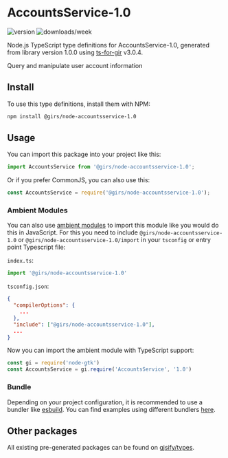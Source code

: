 
# AccountsService-1.0

![version](https://img.shields.io/npm/v/@girs/node-accountsservice-1.0)
![downloads/week](https://img.shields.io/npm/dw/@girs/node-accountsservice-1.0)


Node.js TypeScript type definitions for AccountsService-1.0, generated from library version 1.0.0 using [ts-for-gir](https://github.com/gjsify/ts-for-gir) v3.0.4.

Query and manipulate user account information

## Install

To use this type definitions, install them with NPM:
```bash
npm install @girs/node-accountsservice-1.0
```

## Usage

You can import this package into your project like this:
```ts
import AccountsService from '@girs/node-accountsservice-1.0';
```

Or if you prefer CommonJS, you can also use this:
```ts
const AccountsService = require('@girs/node-accountsservice-1.0');
```

### Ambient Modules

You can also use [ambient modules](https://github.com/gjsify/ts-for-gir/tree/main/packages/cli#ambient-modules) to import this module like you would do this in JavaScript.
For this you need to include `@girs/node-accountsservice-1.0` or `@girs/node-accountsservice-1.0/import` in your `tsconfig` or entry point Typescript file:

`index.ts`:
```ts
import '@girs/node-accountsservice-1.0'
```

`tsconfig.json`:
```json
{
  "compilerOptions": {
    ...
  },
  "include": ["@girs/node-accountsservice-1.0"],
  ...
}
```

Now you can import the ambient module with TypeScript support: 

```ts
const gi = require('node-gtk')
const AccountsService = gi.require('AccountsService', '1.0')
```


### Bundle

Depending on your project configuration, it is recommended to use a bundler like [esbuild](https://esbuild.github.io/). You can find examples using different bundlers [here](https://github.com/gjsify/ts-for-gir/tree/main/examples).

## Other packages

All existing pre-generated packages can be found on [gjsify/types](https://github.com/gjsify/types).

